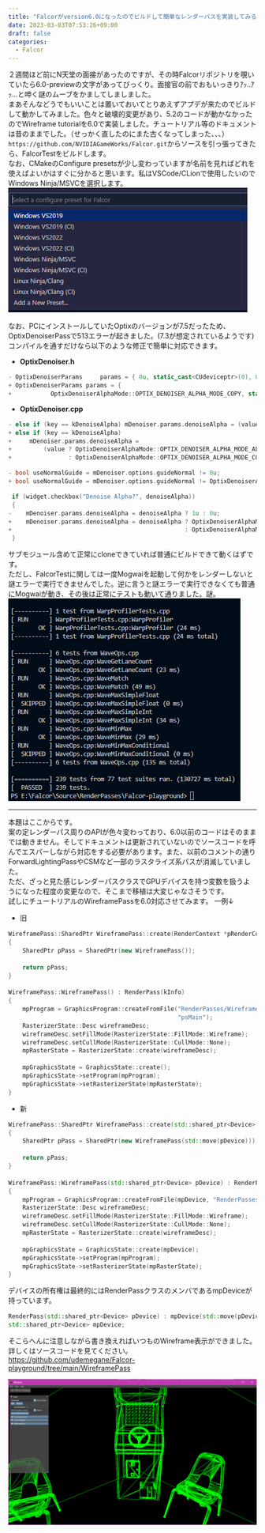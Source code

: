 ```yaml
---
title: "Falcorがversion6.0になったのでビルドして簡単なレンダーパスを実装してみる"
date: 2023-03-03T07:53:26+09:00
draft: false
categories:
  - Falcor
---
```


２週間ほど前にN天堂の面接があったのですが、その時Falcorリポジトリを覗いていたら6.0-previewの文字があってびっくり。面接官の前でおもいっきりｱｯ..ｱｯ...と呻く謎のムーブをかましてしましました。  
まあそんなどうでもいいことは置いておいてとりあえずアプデが来たのでビルドして動かしてみました。色々と破壊的変更があり、5.2のコードが動かなかったのでWireframe tutorialを6.0で実装しました。チュートリアル等のドキュメントは昔のままでした。（せっかく直したのにまた古くなってしまった、、、）  
`https://github.com/NVIDIAGameWorks/Falcor.git`からソースを引っ張ってきたら、FalcorTestをビルドします。  
なお、CMakeのConfigure presetsが少し変わっていますが名前を見ればどれを使えばよいかはすぐに分かると思います。私はVSCode/CLionで使用したいのでWindows Ninja/MSVCを選択します。  
![](2023-03-03-11-25-38.png)

なお、PCにインストールしていたOptixのバージョンが7.5だったため、OptixDenoiserPassで513エラーが起きました。(7.3が想定されているようです)  
コンパイルを通すだけなら以下のような修正で簡単に対応できます。 

- **OptixDenoiser.h**
```c++
- OptixDenoiserParams     params = { 0u, static_cast<CUdeviceptr>(0), 0.0f, static_cast<CUdeviceptr>(0) };
+ OptixDenoiserParams params = {
+           OptixDenoiserAlphaMode::OPTIX_DENOISER_ALPHA_MODE_COPY, static_cast<CUdeviceptr>(0), 0.0f, static_cast<CUdeviceptr>(0)};
```


- **OptixDenoiser.cpp** 
```c++
- else if (key == kDenoiseAlpha) mDenoiser.params.denoiseAlpha = (value ? 1u : 0u);
+ else if (key == kDenoiseAlpha)
+     mDenoiser.params.denoiseAlpha =
+         (value ? OptixDenoiserAlphaMode::OPTIX_DENOISER_ALPHA_MODE_ALPHA_AS_AOV
+                : OptixDenoiserAlphaMode::OPTIX_DENOISER_ALPHA_MODE_COPY);
```
```c++
- bool useNormalGuide = mDenoiser.options.guideNormal != 0u;
+ bool useNormalGuide = mDenoiser.options.guideNormal != OptixDenoiserAlphaMode::OPTIX_DENOISER_ALPHA_MODE_COPY;
```
```c++
 if (widget.checkbox("Denoise Alpha?", denoiseAlpha))
 {
-    mDenoiser.params.denoiseAlpha = denoiseAlpha ? 1u : 0u;
+    mDenoiser.params.denoiseAlpha = denoiseAlpha ? OptixDenoiserAlphaMode::OPTIX_DENOISER_ALPHA_MODE_COPY
+                                                 : OptixDenoiserAlphaMode::OPTIX_DENOISER_ALPHA_MODE_ALPHA_AS_AOV;
 }
```

サブモジュール含めて正常にcloneできていれば普通にビルドできて動くはずです。  
ただし、FalcorTestに関しては一度Mogwaiを起動して何かをレンダーしないと謎エラーで実行できませんでした。逆に言うと謎エラーで実行できなくても普通にMogwaiが動き、その後は正常にテストも動いて通りました。謎。  
![](2023-03-03-11-40-48.png)

---

本題はここからです。  
案の定レンダーパス周りのAPIが色々変わっており、6.0以前のコードはそのままでは動きません。そしてドキュメントは更新されていないのでソースコードを呼んでエスパーしながら対応をする必要があります。また、以前のコメントの通りForwardLightingPassやCSMなど一部のラスタライズ系パスが消滅していました。  
ただ、ざっと見た感じレンダーパスクラスでGPUデバイスを持つ変数を扱うようになった程度の変更なので、そこまで移植は大変じゃなさそうです。  
試しにチュートリアルのWireframePassを6.0対応させてみます。
一例↓

- 旧
```c++
WireframePass::SharedPtr WireframePass::create(RenderContext *pRenderContext, const Dictionary &dict)
{
    SharedPtr pPass = SharedPtr(new WireframePass());

    return pPass;
}

WireframePass::WireframePass() : RenderPass(kInfo)
{
    mpProgram = GraphicsProgram::createFromFile("RenderPasses/WireframePass/WireframePass.3d.slang", "vsMain",
                                                "psMain");
    RasterizerState::Desc wireframeDesc;
    wireframeDesc.setFillMode(RasterizerState::FillMode::Wireframe);
    wireframeDesc.setCullMode(RasterizerState::CullMode::None);
    mpRasterState = RasterizerState::create(wireframeDesc);

    mpGraphicsState = GraphicsState::create();
    mpGraphicsState->setProgram(mpProgram);
    mpGraphicsState->setRasterizerState(mpRasterState);
}

```

- 新
```c++
WireframePass::SharedPtr WireframePass::create(std::shared_ptr<Device> pDevice, const Dictionary& dict)
{
    SharedPtr pPass = SharedPtr(new WireframePass(std::move(pDevice)));

    return pPass;
}

WireframePass::WireframePass(std::shared_ptr<Device> pDevice) : RenderPass(std::move(pDevice))
{
    mpProgram = GraphicsProgram::createFromFile(mpDevice, "RenderPasses/WireframePass/WireframePass.3d.slang", "vsMain", "psMain");
    RasterizerState::Desc wireframeDesc;
    wireframeDesc.setFillMode(RasterizerState::FillMode::Wireframe);
    wireframeDesc.setCullMode(RasterizerState::CullMode::None);
    mpRasterState = RasterizerState::create(wireframeDesc);

    mpGraphicsState = GraphicsState::create(mpDevice);
    mpGraphicsState->setProgram(mpProgram);
    mpGraphicsState->setRasterizerState(mpRasterState);
}
```

デバイスの所有権は最終的にはRenderPassクラスのメンバであるmpDeviceが持っています。
```c++
RenderPass(std::shared_ptr<Device> pDevice) : mpDevice(std::move(pDevice)) {}
std::shared_ptr<Device> mpDevice;
```



そこらへんに注意しながら書き換えればいつものWireframe表示ができました。  
詳しくはソースコードを見てください。  
https://github.com/udemegane/Falcor-playground/tree/main/WireframePass  

![](2023-03-03-07-53-33.png)